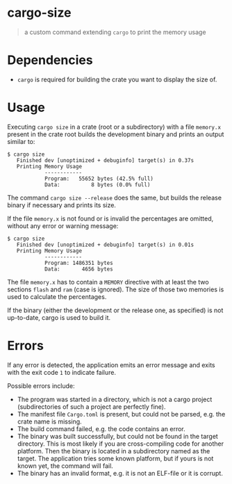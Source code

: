 # cargo-size
> a custom command extending `cargo` to print the memory usage

# Dependencies
- `cargo` is required for building the crate you want to display the size of.

# Usage
Executing `cargo size` in a crate (root or a subdirectory) with a file `memory.x` present in the crate root builds the development binary and prints an output similar to:
```
$ cargo size
   Finished dev [unoptimized + debuginfo] target(s) in 0.37s
   Printing Memory Usage
            ------------
            Program:   55652 bytes (42.5% full)
            Data:          8 bytes (0.0% full)
```
The command `cargo size --release` does the same, but builds the release binary if necessary and prints its size.

If the file `memory.x` is not found or is invalid the percentages are omitted, without any error or warning message:
```
$ cargo size
   Finished dev [unoptimized + debuginfo] target(s) in 0.01s
   Printing Memory Usage
            ------------
            Program: 1486351 bytes
            Data:       4656 bytes
```
The file `memory.x` has to contain a `MEMORY` directive with at least the two sections `flash` and `ram` (case is ignored). The size of those two memories is used to calculate the percentages.

If the binary (either the development or the release one, as specified) is not up-to-date, cargo is used to build it.

# Errors
If any error is detected, the application emits an error message and exits with the exit code `1` to indicate failure.

Possible errors include:
- The program was started in a directory, which is not a cargo project (subdirectories of such a project are perfectly fine).
- The manifest file `Cargo.toml` is present, but could not be parsed, e.g. the crate name is missing.
- The build command failed, e.g. the code contains an error.
- The binary was built successfully, but could not be found in the target directory. This is most likely if you are cross-compiling code for another platform. Then the binary is located in a subdirectory named as the target. The application tries some known platform, but if yours is not known yet, the command will fail.
- The binary has an invalid format, e.g. it is not an ELF-file or it is corrupt.

